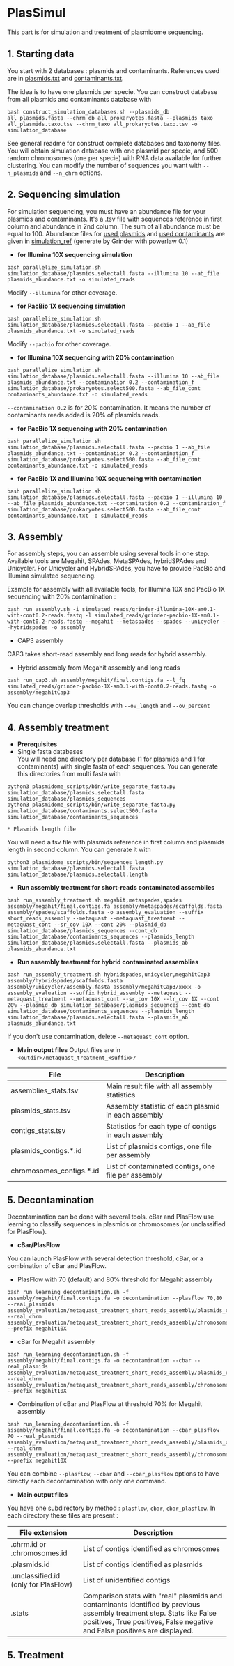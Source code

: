 # PlasSimul 

This part is for simulation and treatment of plasmidome sequencing. 

## 1. Starting data 

You start with 2 databases : plasmids and contaminants. References used are in [plasmids.txt](simulation_ref/plasmids.txt) and [contaminants.txt](simulation_ref/contaminants.txt). 

The idea is to have one plasmids per specie. You can construct database from all plasmids and contaminants database with 
```
bash construct_simulation_databases.sh --plasmids_db all_plasmids.fasta --chrm_db all_prokaryotes.fasta --plasmids_taxo all_plasmids.taxo.tsv --chrm_taxo all_prokaryotes.taxo.tsv -o simulation_database
``` 
See general readme for construct complete databases and taxonomy files. 
You will obtain simulation database with one plasmid per specie, and 500 random chromosomes (one per specie) with RNA data available for further clustering. You can modify the number of sequences you want with `--n_plasmids` and `--n_chrm` options. 

## 2. Sequencing simulation 

For simulation sequencing, you must have an abundance file for your plasmids and contaminants. It's a .tsv file with sequences reference in first column and abundance in 2nd column. The sum of all abundance must be equal to 100. Abundance files for [used plasmids](simulation_ref/plasmids_abundance.txt) and [used contaminants](simulation_ref/contaminants_abundance.txt) are given in [simulation_ref](simulation_ref) (generate by Grinder with powerlaw 0.1)    
* **for Illumina 10X sequencing simulation**
```
bash parallelize_simulation.sh simulation_database/plasmids.selectall.fasta --illumina 10 --ab_file plasmids_abundance.txt -o simulated_reads
```
Modify `--illumina` for other coverage. 
* **for PacBio 1X sequencing simulation** 
```
bash parallelize_simulation.sh simulation_database/plasmids.selectall.fasta --pacbio 1 --ab_file plasmids_abundance.txt -o simulated_reads
```
Modify `--pacbio` for other coverage. 
* **for Illumina 10X sequencing with 20% contamination**
```
bash parallelize_simulation.sh simulation_database/plasmids.selectall.fasta --illumina 10 --ab_file plasmids_abundance.txt --contamination 0.2 --contamination_f simulation_database/prokaryotes.select500.fasta --ab_file_cont contaminants_abundance.txt -o simulated_reads
```
`--contamination 0.2` is for 20% contamination. It means the number of contaminants reads added is 20% of plasmids reads. 
* **for PacBio 1X sequencing with 20% contamination**
```
bash parallelize_simulation.sh simulation_database/plasmids.selectall.fasta --pacbio 1 --ab_file plasmids_abundance.txt --contamination 0.2 --contamination_f simulation_database/prokaryotes.select500.fasta --ab_file_cont contaminants_abundance.txt -o simulated_reads
```
* **for PacBio 1X and Illumina 10X sequencing with contamination**
```
bash parallelize_simulation.sh simulation_database/plasmids.selectall.fasta --pacbio 1 --illumina 10 --ab_file plasmids_abundance.txt --contamination 0.2 --contamination_f simulation_database/prokaryotes.select500.fasta --ab_file_cont contaminants_abundance.txt -o simulated_reads
```

## 3. Assembly 

For assembly steps, you can assemble using several tools in one step. Available tools are Megahit, SPAdes, MetaSPAdes, hybridSPAdes and Unicycler. For Unicycler and HybridSPAdes, you have to provide PacBio and Illumina simulated sequencing. 

Example for assembly with all available tools, for Illumina 10X and PacBio 1X sequencing with 20% contamination : 
```
bash run_assembly.sh -i simulated_reads/grinder-illumina-10X-am0.1-with-cont0.2-reads.fastq -l simulated_reads/grinder-pacbio-1X-am0.1-with-cont0.2-reads.fastq --megahit --metaspades --spades --unicycler --hybridspades -o assembly
```

* CAP3 assembly 

CAP3 takes short-read assembly and long reads for hybrid assembly. 

* Hybrid assembly from Megahit assembly and long reads 
```
bash run_cap3.sh assembly/megahit/final.contigs.fa --l_fq simulated_reads/grinder-pacbio-1X-am0.1-with-cont0.2-reads.fastq -o assembly/megahitCap3
```
You can change overlap thresholds with `--ov_length` and `--ov_percent`

## 4. Assembly treatment 

* **Prerequisites** 
* Single fasta databases   
You will need one directory per database (1 for plasmids and 1 for contaminants) with single fasta of each sequences. 
You can generate this directories from multi fasta with 
```
python3 plasmidome_scripts/bin/write_separate_fasta.py simulation_database/plasmids.selectall.fasta simulation_database/plasmids_sequences 
python3 plasmidome_scripts/bin/write_separate_fasta.py simulation_database/contaminants.select500.fasta simulation_database/contaminants_sequences
```
	* Plasmids length file   
You will need a tsv file with plasmids reference in first column and plasmids length in second column. You can generate it with 
```
python3 plasmidome_scripts/bin/sequences_length.py simulation_database/plasmids.selectall.fasta simulation_database/plasmids.selectall.length 
```

* **Run assembly treatment for short-reads contaminated assemblies** 
```
bash run_assembly_treatment.sh megahit,metaspades,spades assembly/megahit/final.contigs.fa assembly/metaspades/scaffolds.fasta assembly/spades/scaffolds.fasta -o assembly_evaluation --suffix short_reads_assembly --metaquast --metaquast_treatment --metaquast_cont --sr_cov 10X --cont 20% --plasmid_db simulation_database/plasmids_sequences --cont_db simulation_database/contaminants_sequences --plasmids_length simulation_database/plasmids.selectall.fasta --plasmids_ab plasmids_abundance.txt
```

* **Run assembly treatment for hybrid contaminated assemblies**
```
bash run_assembly_treatment.sh hybridspades,unicycler,megahitCap3 assembly/hybridspades/scaffolds.fasta assembly/unicycler/assembly.fasta assembly/megahitCap3/xxxx -o assembly_evaluation --suffix hybrid_assembly --metaquast --metaquast_treatment --metaquast_cont --sr_cov 10X --lr_cov 1X --cont 20% --plasmid_db simulation_database/plasmids_sequences --cont_db simulation_database/contaminants_sequences --plasmids_length simulation_database/plasmids.selectall.fasta --plasmids_ab plasmids_abundance.txt
```

If you don't use contamination, delete `--metaquast_cont` option. 

* **Main output files** 
Output files are in `<outdir>/metaquast_treatment_<suffix>/`  

| File | Description | 
|---------|------------|
|assemblies_stats.tsv|Main result file with all assembly statistics| 
|plasmids_stats.tsv|Assembly statistic of each plasmid in each assembly| 
|contigs_stats.tsv|Statistics for each type of contigs in each assembly| 
|plasmids_contigs.*.id|List of plasmids contigs, one file per assembly|
|chromosomes_contigs.*.id|List of contaminated contigs, one file per assembly| 

## 5. Decontamination 

Decontamination can be done with several tools. cBar and PlasFlow use learning to classify sequences in plasmids or chromosomes (or unclassified for PlasFlow). 

* **cBar/PlasFlow** 

You can launch PlasFlow with several detection threshold, cBar, or a combination of cBar and PlasFlow. 

* PlasFlow with 70 (default) and 80% threshold for Megahit assembly 
```
bash run_learning_decontamination.sh -f assembly/megahit/final.contigs.fa -o decontamination --plasflow 70,80 --real_plasmids assembly_evaluation/metaquast_treatment_short_reads_assembly/plasmids_contigs.megahit.id --real_chrm assembly_evaluation/metaquast_treatment_short_reads_assembly/chromosomes_contigs.megahit.id --prefix megahit10X
```
* cBar for Megahit assembly  
```
bash run_learning_decontamination.sh -f assembly/megahit/final.contigs.fa -o decontamination --cbar --real_plasmids assembly_evaluation/metaquast_treatment_short_reads_assembly/plasmids_contigs.megahit.id --real_chrm assembly_evaluation/metaquast_treatment_short_reads_assembly/chromosomes_contigs.megahit.id --prefix megahit10X
```
* Combination of cBar and PlasFlow at threshold 70% for Megahit assembly 
```
bash run_learning_decontamination.sh -f assembly/megahit/final.contigs.fa -o decontamination --cbar_plasflow 70 --real_plasmids assembly_evaluation/metaquast_treatment_short_reads_assembly/plasmids_contigs.megahit.id --real_chrm assembly_evaluation/metaquast_treatment_short_reads_assembly/chromosomes_contigs.megahit.id --prefix megahit10X
```

You can combine `--plasflow`, `--cbar` and `--cbar_plasflow` options to have directly each decontamination with only one command.  

* **Main output files**   

You have one subdirectory by method : `plasflow`, `cbar`, `cbar_plasflow`. 
In each directory these files are present :  

| File extension | Description | 
|---------|------------|
|.chrm.id or .chromosomes.id|List of contigs identified as chromosomes| 
|.plasmids.id|List of contigs identified as plasmids| 
|.unclassified.id (only for PlasFlow)|List of unidentified contigs| 
|.stats|Comparison stats with "real" plasmids and contaminants identified by previous assembly treatment step. Stats like False positives, True positives, False negative and False positives are displayed.| 


## 5. Treatment 


